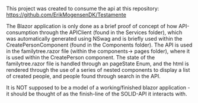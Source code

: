 This project was created to consume the api at this repository:
https://github.com/ErikMogensenDK/Testamente

The Blazor application is only done as a brief proof of concept of how API-consumption through the APIClient (found in the Services folder), which was automatically generated using NSwag and is briefly used within the CreatePersonComponent (found in the Components folder).
The API is used in the familytree.razor file (within the components-> pages folder), where it is used within the CreatePerson component.
The state of the familytree.razor file is handled through an pageState Enum, and the html is rendered through the use of a series of nested components to display a list of created people, and people found through search in the API.

It is NOT supposed to be a model of a working/finished blazor application - it should be thought of as the finish-line of the SOLID-API it interacts with.
